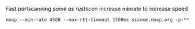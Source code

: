 Fast portscanning _same as rustscan_
increase minrate to increase speed
```
nmap --min-rate 4500 --max-rtt-timeout 1500ms scanme.nmap.org -p-**
```